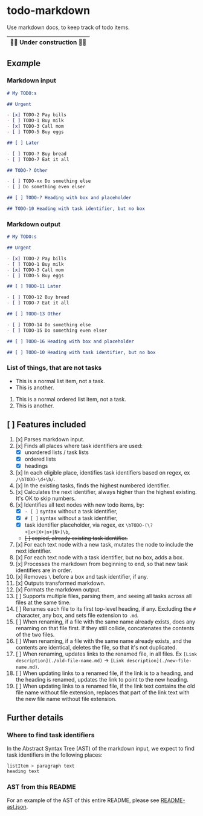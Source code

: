 # todo-markdown

Use markdown docs, to keep track of todo items.

| 🚧️👷 Under construction 👷🚧️ |
| ---------------------------- |

## Ex*amp*le

### Markdown input

```markdown
# My TODO:s

## Urgent

- [x] TODO-2 Pay bills
- [ ] TODO-1 Buy milk
- [x] TODO-3 Call mom
- [ ] TODO-5 Buy eggs

## [ ] Later

- [ ] TODO-? Buy bread
- [ ] TODO-7 Eat it all

## TODO-? Other

- [ ] TODO-xx Do something else
- [ ] Do something even elser

## [ ] TODO-? Heading with box and placeholder

## TODO-10 Heading with task identifier, but no box
```

### Markdown output

```markdown
# My TODO:s

## Urgent

- [x] TODO-2 Pay bills
- [ ] TODO-1 Buy milk
- [x] TODO-3 Call mom
- [ ] TODO-5 Buy eggs

## [ ] TODO-11 Later

- [ ] TODO-12 Buy bread
- [ ] TODO-7 Eat it all

## [ ] TODO-13 Other

- [ ] TODO-14 Do something else
- [ ] TODO-15 Do something even elser

## [ ] TODO-16 Heading with box and placeholder

## [ ] TODO-10 Heading with task identifier, but no box
```

### List of things, that are not tasks

- This is a normal list item, not a task.
- This is another.

1. This is a normal ordered list item, not a task.
2. This is another.

## [ ] Features included

1. [x] Parses markdown input.
1. [x] Finds all places where task identifiers are used:
   - [x] unordered lists / task lists
   - [x] ordered lists
   - [x] headings
1. [x] In each eligible place, identifies task identifiers based on regex, ex
       `/\bTODO-\d+\b/`.
1. [x] In the existing tasks, finds the highest numbered identifier.
1. [x] Calculates the next identifier, always higher than the highest existing.
       It's OK to skip numbers.
1. [x] Identifies all text nodes with new todo items, by:
   - [x] `- [ ]` syntax without a task identifier,
   - [x] `# [ ]` syntax without a task identifier,
   - [x] task identifier placeholder, via regex, ex
         `\bTODO-(\?+|x+|X+|n+|N+)\b`,
   - ~~[ ] copied, already existing task identifier.~~
1. [x] For each text node with a new task, mutates the node to include the next
       identifier.
1. [x] For each text node with a task identifier, but no box, adds a box.
1. [x] Processes the markdown from beginning to end, so that new task
       identifiers are in order.
1. [x] Removes `\` before a box and task identifier, if any.
1. [x] Outputs transformed markdown.
1. [x] Formats the markdown output.
1. [ ] Supports multiple files, parsing them, and seeing all tasks across all
       files at the same time.
1. [ ] Renames each file to its first top-level heading, if any. Excluding the
       `#` character, any box, and sets file extension to `.md`.
1. [ ] When renaming, if a file with the same name already exists, does any
       renaming on that file first. If they still collide, concatenates the
       contents of the two files.
1. [ ] When renaming, if a file with the same name already exists, and the
       contents are identical, deletes the file, so that it's not duplicated.
1. [ ] When renaming, updates links to the renamed file, in all files. Ex
       `[Link description](./old-file-name.md)` →
       `[Link description](./new-file-name.md)`.
1. [ ] When updating links to a renamed file, if the link is to a heading, and
       the heading is renamed, updates the link to point to the new heading.
1. [ ] When updating links to a renamed file, if the link text contains the old
       file name without file extension, replaces that part of the link text
       with the new file name without file extension.

## Further details

### Where to find task identifiers

In the Abstract Syntax Tree (AST) of the markdown input, we expect to find task
identifiers in the following places:

```css
listItem > paragraph text
heading text
```

### AST from this README

For an example of the AST of this entire README, please see
[README-ast.json](./README-ast.json).

